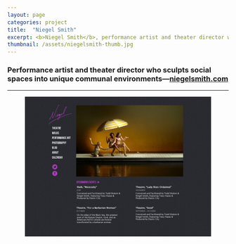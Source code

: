 ```yaml
---
layout: page
categories: project
title:  "Niegel Smith"
excerpt: <b>Niegel Smith</b>, performance artist and theater director who sculpts social spaces into unique communal environments.
thumbnail: /assets/niegelsmith-thumb.jpg
---
```


### Performance artist and theater director who sculpts social spaces into unique communal environments—[niegelsmith.com][niegelsmith]

* * *

<figure><img src="/assets/niegelsmith1.jpg"></figure>

[niegelsmith]:      http://niegelsmith.com

